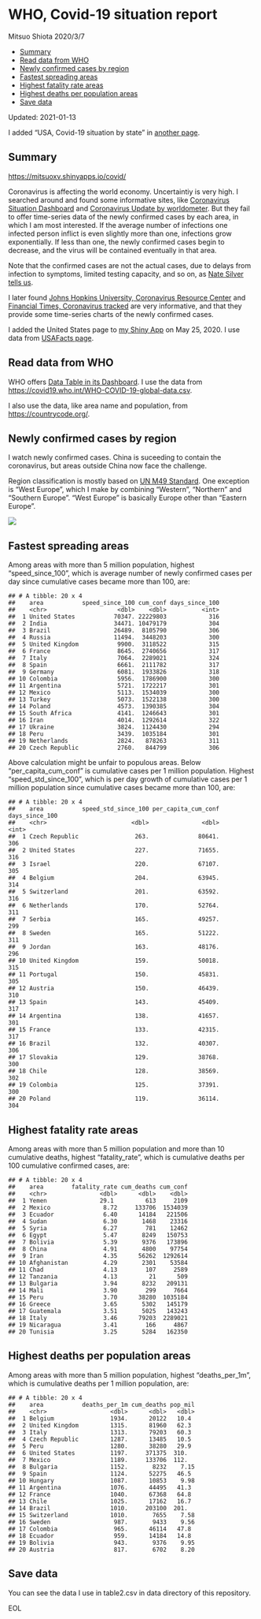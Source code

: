 WHO, Covid-19 situation report
================
Mitsuo Shiota
2020/3/7

  - [Summary](#summary)
  - [Read data from WHO](#read-data-from-who)
  - [Newly confirmed cases by region](#newly-confirmed-cases-by-region)
  - [Fastest spreading areas](#fastest-spreading-areas)
  - [Highest fatality rate areas](#highest-fatality-rate-areas)
  - [Highest deaths per population
    areas](#highest-deaths-per-population-areas)
  - [Save data](#save-data)

Updated: 2021-01-13

I added “USA, Covid-19 situation by state” in [another page](USA.md).

## Summary

<https://mitsuoxv.shinyapps.io/covid/>

Coronavirus is affecting the world economy. Uncertaintiy is very high. I
searched around and found some informative sites, like [Coronavirus
Situation
Dashboard](https://who.maps.arcgis.com/apps/opsdashboard/index.html#/c88e37cfc43b4ed3baf977d77e4a0667)
and [Coronavirus Update by
worldometer](https://www.worldometers.info/coronavirus/). But they fail
to offer time-series data of the newly confirmed cases by each area, in
which I am most interested. If the average number of infections one
infected person inflict is even slightly more than one, infections grow
exponentially. If less than one, the newly confirmed cases begin to
decrease, and the virus will be contained eventually in that area.

Note that the confirmed cases are not the actual cases, due to delays
from infection to symptoms, limited testing capacity, and so on, as
[Nate Silver tells
us](https://fivethirtyeight.com/features/coronavirus-case-counts-are-meaningless/).

I later found [Johns Hopkins University, Coronavirus Resource
Center](https://coronavirus.jhu.edu/) and [Financial Times, Coronavirus
tracked](https://www.ft.com/content/a26fbf7e-48f8-11ea-aeb3-955839e06441)
are very informative, and that they provide some time-series charts of
the newly confirmed cases.

I added the United States page to [my Shiny
App](https://mitsuoxv.shinyapps.io/covid/) on May 25, 2020. I use data
from [USAFacts
page](https://usafacts.org/visualizations/coronavirus-covid-19-spread-map/).

## Read data from WHO

WHO offers [Data Table in its Dashboard](https://covid19.who.int/table).
I use the data from
<https://covid19.who.int/WHO-COVID-19-global-data.csv>.

I also use the data, like area name and population, from
<https://countrycode.org/>.

## Newly confirmed cases by region

I watch newly confirmed cases. China is suceeding to contain the
coronavirus, but areas outside China now face the challenge.

Region classification is mostly based on [UN M49
Standard](https://unstats.un.org/unsd/methodology/m49/). One exception
is “West Europe”, which I make by combining “Western”, “Northern” and
“Southern Europe”. “West Europe” is basically Europe other than
“Eastern Europe”.

![](README_files/figure-gfm/chart-1.png)<!-- -->

## Fastest spreading areas

Among areas with more than 5 million population, highest
“speed\_since\_100”, which is average number of newly confirmed cases
per day since cumulative cases became more than 100, are:

    ## # A tibble: 20 x 4
    ##    area           speed_since_100 cum_conf days_since_100
    ##    <chr>                    <dbl>    <dbl>          <int>
    ##  1 United States           70347. 22229803            316
    ##  2 India                   34471. 10479179            304
    ##  3 Brazil                  26489.  8105790            306
    ##  4 Russia                  11494.  3448203            300
    ##  5 United Kingdom           9900.  3118522            315
    ##  6 France                   8645.  2740656            317
    ##  7 Italy                    7064.  2289021            324
    ##  8 Spain                    6661.  2111782            317
    ##  9 Germany                  6081.  1933826            318
    ## 10 Colombia                 5956.  1786900            300
    ## 11 Argentina                5721.  1722217            301
    ## 12 Mexico                   5113.  1534039            300
    ## 13 Turkey                   5073.  1522138            300
    ## 14 Poland                   4573.  1390385            304
    ## 15 South Africa             4141.  1246643            301
    ## 16 Iran                     4014.  1292614            322
    ## 17 Ukraine                  3824.  1124430            294
    ## 18 Peru                     3439.  1035184            301
    ## 19 Netherlands              2824.   878263            311
    ## 20 Czech Republic           2760.   844799            306

Above calculation might be unfair to populous areas. Below
“per\_capita\_cum\_conf” is cumulative cases per 1 million population.
Highest “speed\_std\_since\_100”, which is per day growth of cumulative
cases per 1 million population since cumulative cases became more than
100, are:

    ## # A tibble: 20 x 4
    ##    area           speed_std_since_100 per_capita_cum_conf days_since_100
    ##    <chr>                        <dbl>               <dbl>          <int>
    ##  1 Czech Republic                263.              80641.            306
    ##  2 United States                 227.              71655.            316
    ##  3 Israel                        220.              67107.            305
    ##  4 Belgium                       204.              63945.            314
    ##  5 Switzerland                   201.              63592.            316
    ##  6 Netherlands                   170.              52764.            311
    ##  7 Serbia                        165.              49257.            299
    ##  8 Sweden                        165.              51222.            311
    ##  9 Jordan                        163.              48176.            296
    ## 10 United Kingdom                159.              50018.            315
    ## 11 Portugal                      150.              45831.            305
    ## 12 Austria                       150.              46439.            310
    ## 13 Spain                         143.              45409.            317
    ## 14 Argentina                     138.              41657.            301
    ## 15 France                        133.              42315.            317
    ## 16 Brazil                        132.              40307.            306
    ## 17 Slovakia                      129.              38768.            300
    ## 18 Chile                         128.              38569.            302
    ## 19 Colombia                      125.              37391.            300
    ## 20 Poland                        119.              36114.            304

## Highest fatality rate areas

Among areas with more than 5 million population and more than 10
cumulative deaths, highest “fatality\_rate”, which is cumulative deaths
per 100 cumulative confirmed cases, are:

    ## # A tibble: 20 x 4
    ##    area        fatality_rate cum_deaths cum_conf
    ##    <chr>               <dbl>      <dbl>    <dbl>
    ##  1 Yemen               29.1         613     2109
    ##  2 Mexico               8.72     133706  1534039
    ##  3 Ecuador              6.40      14184   221506
    ##  4 Sudan                6.30       1468    23316
    ##  5 Syria                6.27        781    12462
    ##  6 Egypt                5.47       8249   150753
    ##  7 Bolivia              5.39       9376   173896
    ##  8 China                4.91       4800    97754
    ##  9 Iran                 4.35      56262  1292614
    ## 10 Afghanistan          4.29       2301    53584
    ## 11 Chad                 4.13        107     2589
    ## 12 Tanzania             4.13         21      509
    ## 13 Bulgaria             3.94       8232   209131
    ## 14 Mali                 3.90        299     7664
    ## 15 Peru                 3.70      38280  1035184
    ## 16 Greece               3.65       5302   145179
    ## 17 Guatemala            3.51       5025   143243
    ## 18 Italy                3.46      79203  2289021
    ## 19 Nicaragua            3.41        166     4867
    ## 20 Tunisia              3.25       5284   162350

## Highest deaths per population areas

Among areas with more than 5 million population, highest
“deaths\_per\_1m”, which is cumulative deaths per 1 million
population, are:

    ## # A tibble: 20 x 4
    ##    area           deaths_per_1m cum_deaths pop_mil
    ##    <chr>                  <dbl>      <dbl>   <dbl>
    ##  1 Belgium                1934.      20122   10.4 
    ##  2 United Kingdom         1315.      81960   62.3 
    ##  3 Italy                  1313.      79203   60.3 
    ##  4 Czech Republic         1287.      13485   10.5 
    ##  5 Peru                   1280.      38280   29.9 
    ##  6 United States          1197.     371375  310.  
    ##  7 Mexico                 1189.     133706  112.  
    ##  8 Bulgaria               1152.       8232    7.15
    ##  9 Spain                  1124.      52275   46.5 
    ## 10 Hungary                1087.      10853    9.98
    ## 11 Argentina              1076.      44495   41.3 
    ## 12 France                 1040.      67368   64.8 
    ## 13 Chile                  1025.      17162   16.7 
    ## 14 Brazil                 1010.     203100  201.  
    ## 15 Switzerland            1010.       7655    7.58
    ## 16 Sweden                  987.       9433    9.56
    ## 17 Colombia                965.      46114   47.8 
    ## 18 Ecuador                 959.      14184   14.8 
    ## 19 Bolivia                 943.       9376    9.95
    ## 20 Austria                 817.       6702    8.20

## Save data

You can see the data I use in table2.csv in data directory of this
repository.

EOL
